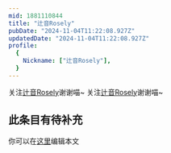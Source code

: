 ```yaml
---
mid: 1881110844
title: "辻音Rosely"
pubDate: "2024-11-04T11:22:08.927Z"
updatedDate: "2024-11-04T11:22:08.927Z"
profile:
  {
    Nickname: ["辻音Rosely"],
  }
---
```


关注[辻音Rosely](https://space.bilibili.com/1881110844)谢谢喵~ 关注[辻音Rosely](https://space.bilibili.com/1881110844)谢谢喵~

## 此条目有待补充
你可以在[这里](https://github.com/Yuhanawa/VTuber.ICU-Content/edit/master/v/辻音Rosely/index.md)编辑本文
